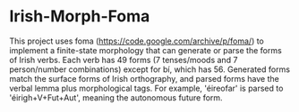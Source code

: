 # Irish-Morph-Foma

This project uses foma (https://code.google.com/archive/p/foma/) to implement a finite-state morphology that can generate or parse the forms of Irish verbs. Each verb has 49 forms (7 tenses/moods and 7 person/number combinations) except for bí, which has 56. Generated forms match the surface forms of Irish orthography, and parsed forms have the verbal lemma plus morphological tags. For example, 'éireofar' is parsed to 'éirigh+V+Fut+Aut', meaning the autonomous future form.

